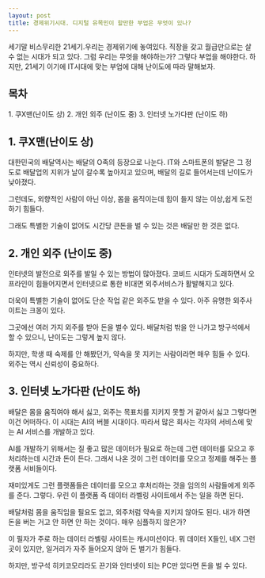 ```yaml
---
layout: post
title: 경제위기시대. 디지털 유목민이 할만한 부업은 무엇이 있나?  
---
```


세기말 비스무리한 21세기.우리는 경제위기에 놓여있다.
직장을 갖고 월급만으로는 살수 없는 시대가 되고 있다.
그럼 우리는 무엇을 해야하는가?
그렇다 부업을 해야한다. 하지만, 21세기 이기에 IT시대에 맞는 부업에 대해 난이도에 따라 말해보자.

<h2>목차</h2>
1. 쿠X맨(난이도 상)
2. 개인 외주 (난이도 중)
3. 인터넷 노가다판 (난이도 하)


<h2>1. 쿠X맨(난이도 상)</h2>
대한민국의 배달역사는 배달의 O족의 등장으로 나눈다.
IT와 스마트폰의 발달은 그 정도로 배달업의 지위가 날이 갈수록 높아지고 있으며, 배달의 길로 들어서는데 난이도가 낮아졌다.

그런데도, 외향적인 사람이 아닌 이상, 몸을 움직이는데 힘이 들지 않는 이상,쉽게 도전하기 힘들다.

그래도 특별한 기술이 없어도 시간당 큰돈을 벌 수 있는 것은 배달만 한 것은 없다.




<h2>2. 개인 외주 (난이도 중) </h2>
인터넷의 발전으로 외주를 발일 수 있는 방법이 많아졌다.
코비드 시대가 도래하면서 오프라인이 힘들어지면서 인터넷으로 통한 비대면 외주서비스가 활발해지고 있다.

더욱이 특별한 기술이 없어도 단순 작업 같은 외주도 받을 수 있다.
아주 유명한 외주사이트는 크몽이 있다.

그곳에선 여러 가지 외주를 받아 돈을 벌수 있다.
배달처럼 밖을 안 나가고 방구석에서 할 수 있으니, 난이도는 그렇게 높지 않다.

하지만, 학생 때 숙제를 안 해봤던가, 약속을 못 지키는 사람이라면 매우 힘들 수 있다.
외주는 역시 신뢰성이 중요하다.



<h2>3. 인터넷 노가다판 (난이도 하)</h2>
배달은 몸을 움직여야 해서 싫고, 외주는 목표치를 지키지 못할 거 같아서 싫고 그렇다면 이건 어떠하다. 
이 시대는 AI의 버블 시대이다. 따라서 많은 회사는 각자의 서비스에 맞는 AI 서비스를 개발하고 있다.

AI를 개발하기 위해서는 질 좋고 많은 데이터가 필요로 하는데 그런 데이터를 모으고 후처리하는데 시간과 돈이 든다.
그래서 나온 것이 그런 데이터를 모으고 정제를 해주는 플랫폼 서비들이다.

재미있게도 그런 플랫폼들은 데이터를 모으고 후처리하는 것을 임의의 사람들에게 외주를 준다.
그렇다. 우린 이 플랫폼 즉 데이터 라벨링 사이트에서 주는 일을 하면 된다. 

배달처럼 몸을 움직임을 필요도 없고, 외주처럼 약속을 지키지 않아도 된다.
내가 하면 돈을 버는 거고 안 하면 안 하는 것이다. 매우 심플하지 않은가?

이 필자가 주로 하는 데이터 라벨링 사이트는 캐시미션이다.
뭐 데이터 X들인, 네X 그런 곳이 있지만, 일거리가 자주 들어오지 않아 돈 벌기가 힘들다.

하지만, 방구석 히키코모리라도 끈기와 인터넷이 되는 PC만 있다면 돈을 벌 수 있다. 
